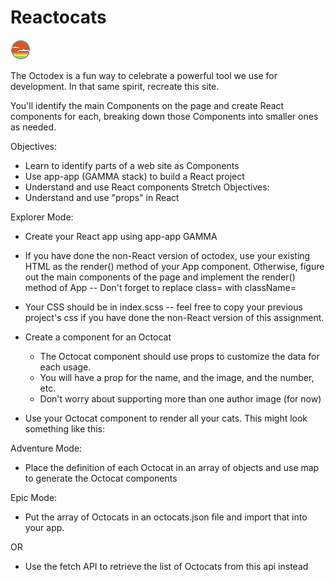 # Reactocats

![SDG](./docs/button.png)

The Octodex is a fun way to celebrate a powerful tool we use for development. In that same spirit, recreate this site.

You'll identify the main Components on the page and create React components for each, breaking down those Components into smaller ones as needed.

Objectives:

- Learn to identify parts of a web site as Components
- Use app-app (GAMMA stack) to build a React project
- Understand and use React components
  Stretch Objectives:
- Understand and use "props" in React

Explorer Mode:

- Create your React app using app-app GAMMA

- If you have done the non-React version of octodex, use your existing HTML as the render() method of your App component. Otherwise, figure out the main components of the page and implement the render() method of App -- Don't forget to replace class= with className=

- Your CSS should be in index.scss -- feel free to copy your previous project's css if you have done the non-React version of this assignment.

- Create a component for an Octocat

  - The Octocat component should use props to customize the data for each usage.
  - You will have a prop for the name, and the image, and the number, etc.
  - Don't worry about supporting more than one author image (for now)

- Use your Octocat component to render all your cats. This might look something like this:
<div>
  <Octocat name="Terracotacat" number="142" other="" props="" go="" here="" />
  <Octocat name="SuncoastCat" number="145" other="" props="" go="" here="" />
</div>

Adventure Mode:

- Place the definition of each Octocat in an array of objects and use map to generate the Octocat components

Epic Mode:

- Put the array of Octocats in an octocats.json file and import that into your app.

OR

- Use the fetch API to retrieve the list of Octocats from this api instead
